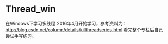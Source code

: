 # Thread_win
在Windows下学习多线程
2016年4月开始学习，参考资料为：http://blog.csdn.net/column/details/killthreadseries.html
看完整个专栏后自己尝试手写练习。
